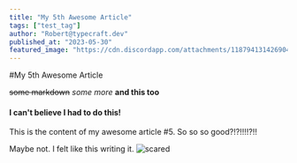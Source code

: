 ```yaml
---
title: "My 5th Awesome Article"
tags: ["test_tag"]
author: "Robert@typecraft.dev"
published_at: "2023-05-30"
featured_image: "https://cdn.discordapp.com/attachments/1187941314269040680/1245903500387418215/beene784_A_1980s_lecture_hall_with_a_large_chalkboard._On_it_is_ba6e5d59-85cb-4e89-b94a-c007e65eceb2.png?ex=665a718e&is=6659200e&hm=2a8e7bfe50ea47d63e8d900fb74e18d2411cf8e22111ea801b560935e71a1a9e&"
---
```


#My 5th Awesome Article

~~some markdown~~
*some more*
**and this too**

#### I can't believe I had to do this!

This is the content of my awesome article #5. So so so good?!?!!!!?!!

Maybe not. I felt like this writing it.
![scared](https://cdn.discordapp.com/attachments/1187941314269040680/1245905448255623330/beene784_A_nervous_software_developer_sweating_as_they_look_ove_521765c1-130e-49ac-9d87-5413bdfe3e07.png?ex=665a735e&is=665921de&hm=4dd3906ce64a0317803c9bfec0259b1f1098d362de00601052fd93c6f0a9bc59&)

